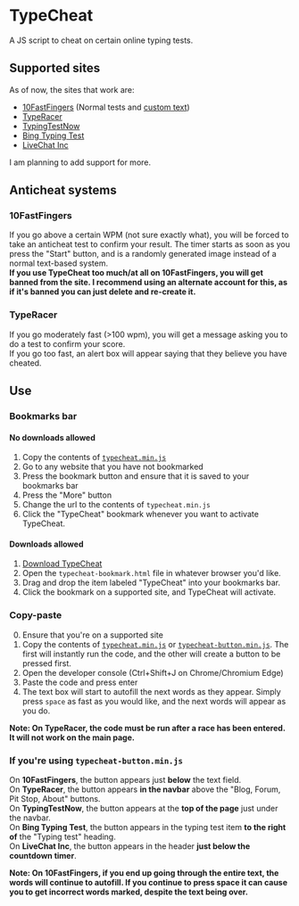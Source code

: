 # TypeCheat
A JS script to cheat on certain online typing tests.

## Supported sites
As of now, the sites that work are:
- [10FastFingers](https://10fastfingers.com/) (Normal tests and [custom text](https://10fastfingers.com/text-practice/new))
- [TypeRacer](https://play.typeracer.com/)
- [TypingTestNow](https://typingtestnow.com/)
- [Bing Typing Test](https://www.bing.com/search?q=typing+test)
- [LiveChat Inc](https://www.livechatinc.com/typing-speed-test)

I am planning to add support for more.

## Anticheat systems
### 10FastFingers
If you go above a certain WPM (not sure exactly what), you will be forced to take an anticheat test to confirm your result. The timer starts as soon as you press the "Start" button, and is a randomly generated image instead of a normal text-based system.  
**If you use TypeCheat too much/at all on 10FastFingers, you will get banned from the site. I recommend using an alternate account for this, as if it's banned you can just delete and re-create it.**

### TypeRacer
If you go moderately fast (>100 wpm), you will get a message asking you to do a test to confirm your score.  
If you go too fast, an alert box will appear saying that they believe you have cheated.

## Use
### Bookmarks bar
#### No downloads allowed
1. Copy the contents of [`typecheat.min.js`](https://raw.githubusercontent.com/hackermancool/TypeCheat/master/typecheat.min.js)
2. Go to any website that you have not bookmarked
3. Press the bookmark button and ensure that it is saved to your bookmarks bar
4. Press the "More" button
5. Change the url to the contents of `typecheat.min.js`
6. Click the "TypeCheat" bookmark whenever you want to activate TypeCheat.

#### Downloads allowed
1. [Download TypeCheat](https://github.com/hackermancool/TypeCheat/archive/master.zip)
2. Open the `typecheat-bookmark.html` file in whatever browser you'd like.
3. Drag and drop the item labeled "TypeCheat" into your bookmarks bar.
4. Click the bookmark on a supported site, and TypeCheat will activate.

### Copy-paste
0. Ensure that you're on a supported site
1. Copy the contents of [`typecheat.min.js`](https://raw.githubusercontent.com/hackermancool/TypeCheat/master/typecheat.min.js) or [`typecheat-button.min.js`](https://raw.githubusercontent.com/hackermancool/TypeCheat/master/typecheat-button.min.js). The first will instantly run the code, and the other will create a button to be pressed first.
2. Open the developer console (Ctrl+Shift+J on Chrome/Chromium Edge)
3. Paste the code and press enter
4. The text box will start to autofill the next words as they appear. Simply press `space` as fast as you would like, and the next words will appear as you do.

**Note: On TypeRacer, the code must be run after a race has been entered. It will not work on the main page.**

### If you're using `typecheat-button.min.js`
On **10FastFingers**, the button appears just **below** the text field.  
On **TypeRacer**, the button appears **in the navbar** above the "Blog, Forum, Pit Stop, About" buttons.  
On **TypingTestNow**, the button appears at the **top of the page** just under the navbar.  
On **Bing Typing Test**, the button appears in the typing test item **to the right of** the "Typing test" heading.  
On **LiveChat Inc**, the button appears in the header **just below the countdown timer**.

**Note: On 10FastFingers, if you end up going through the entire text, the words will continue to autofill. If you continue to press space it can cause you to get incorrect words marked, despite the text being over.**
